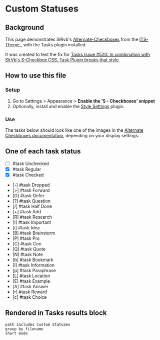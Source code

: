 # Custom Statuses

## Background

This page demonstrates SlRvb's [Alternate-Checkboxes](https://github.com/SlRvb/Obsidian--ITS-Theme/blob/main/Guide/Alternate-Checkboxes.md) from the [ITS-Theme.](https://github.com/SlRvb/Obsidian--ITS-Theme), with the Tasks plugin installed.

It was created to test the fix for [Tasks Issue #520: In combination with SlrVb's S-Checkbox CSS, Task Plugin breaks that style](https://github.com/obsidian-tasks-group/obsidian-tasks/issues/520).

## How to use this file

### Setup

1. Go to Settings > Appearance > **Enable the 'S - Checkboxes' snippet**
2. Optionally, install and enable the [Style Settings](obsidian://show-plugin?id=obsidian-style-settings) plugin.

### Use

The tasks below should look like one of the images in the [Alternate Checkboxes documentation](https://github.com/SlRvb/Obsidian--ITS-Theme/blob/main/Guide/Alternate-Checkboxes.md), depending on your display settings.

## One of each task status

- [ ] #task Unchecked
- [x] #task Regular
- [X] #task Checked
- [-] #task Dropped
- [>] #task Forward
- [D] #task Defer
- [?] #task Question
- [/] #task Half Done
- [+] #task Add
- [R] #task Research
- [!] #task Important
- [i] #task Idea
- [B] #task Brainstorm
- [P] #task Pro
- [C] #task Con
- [Q] #task Quote
- [N] #task Note
- [b] #task Bookmark
- [I] #task Information
- [p] #task Paraphrase
- [L] #task Location
- [E] #task Example
- [A] #task Answer
- [r] #task Reward
- [c] #task Choice

## Rendered in Tasks results block

```tasks
path includes Custom Statuses
group by filename
short mode
```
